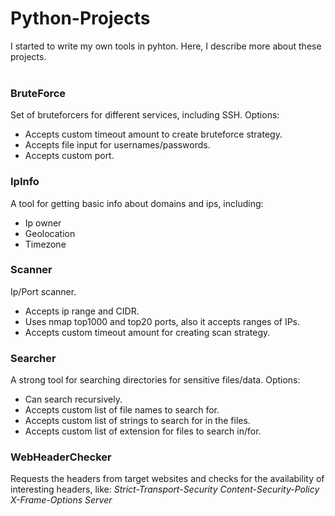 # Python-Projects

I started to write my own tools in pyhton. Here, I describe more about these projects.
<br><br>

### BruteForce
Set of bruteforcers for different services, including SSH. Options:
  - Accepts custom timeout amount to create bruteforce strategy.
  - Accepts file input for usernames/passwords.
  - Accepts custom port.

### IpInfo
A tool for getting basic info about domains and ips, including:
  - Ip owner
  - Geolocation
  - Timezone
 
### Scanner
Ip/Port scanner.
  - Accepts ip range and CIDR.
  - Uses nmap top1000 and top20 ports, also it accepts ranges of IPs.
  - Accepts custom timeout amount for creating scan strategy.
 
 ### Searcher
 A strong tool for searching directories for sensitive files/data. Options:
  - Can search recursively.
  - Accepts custom list of file names to search for.
  - Accepts custom list of strings to search for in the files.
  - Accepts custom list of extension for files to search in/for.
  
 ### WebHeaderChecker
 Requests the headers from target websites and checks for the availability of interesting headers, like:
  *Strict-Transport-Security*
  *Content-Security-Policy*
  *X-Frame-Options*
  *Server*
